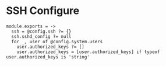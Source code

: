 
# SSH Configure

    module.exports = ->
      ssh = @config.ssh ?= {}
      ssh.sshd_config ?= null
      for _, user of @config.system.users
        user.authorized_keys ?= []
        user.authorized_keys = [user.authorized_keys] if typeof user.authorized_keys is 'string'
